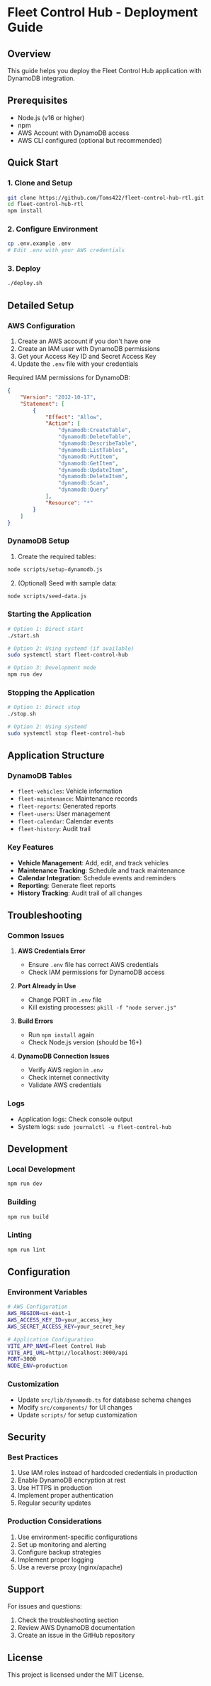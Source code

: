 # Fleet Control Hub - Deployment Guide

## Overview
This guide helps you deploy the Fleet Control Hub application with DynamoDB integration.

## Prerequisites
- Node.js (v16 or higher)
- npm
- AWS Account with DynamoDB access
- AWS CLI configured (optional but recommended)

## Quick Start

### 1. Clone and Setup
```bash
git clone https://github.com/Toms422/fleet-control-hub-rtl.git
cd fleet-control-hub-rtl
npm install
```

### 2. Configure Environment
```bash
cp .env.example .env
# Edit .env with your AWS credentials
```

### 3. Deploy
```bash
./deploy.sh
```

## Detailed Setup

### AWS Configuration
1. Create an AWS account if you don't have one
2. Create an IAM user with DynamoDB permissions
3. Get your Access Key ID and Secret Access Key
4. Update the `.env` file with your credentials

Required IAM permissions for DynamoDB:
```json
{
    "Version": "2012-10-17",
    "Statement": [
        {
            "Effect": "Allow",
            "Action": [
                "dynamodb:CreateTable",
                "dynamodb:DeleteTable",
                "dynamodb:DescribeTable",
                "dynamodb:ListTables",
                "dynamodb:PutItem",
                "dynamodb:GetItem",
                "dynamodb:UpdateItem",
                "dynamodb:DeleteItem",
                "dynamodb:Scan",
                "dynamodb:Query"
            ],
            "Resource": "*"
        }
    ]
}
```

### DynamoDB Setup
1. Create the required tables:
```bash
node scripts/setup-dynamodb.js
```

2. (Optional) Seed with sample data:
```bash
node scripts/seed-data.js
```

### Starting the Application
```bash
# Option 1: Direct start
./start.sh

# Option 2: Using systemd (if available)
sudo systemctl start fleet-control-hub

# Option 3: Development mode
npm run dev
```

### Stopping the Application
```bash
# Option 1: Direct stop
./stop.sh

# Option 2: Using systemd
sudo systemctl stop fleet-control-hub
```

## Application Structure

### DynamoDB Tables
- `fleet-vehicles`: Vehicle information
- `fleet-maintenance`: Maintenance records
- `fleet-reports`: Generated reports
- `fleet-users`: User management
- `fleet-calendar`: Calendar events
- `fleet-history`: Audit trail

### Key Features
- **Vehicle Management**: Add, edit, and track vehicles
- **Maintenance Tracking**: Schedule and track maintenance
- **Calendar Integration**: Schedule events and reminders
- **Reporting**: Generate fleet reports
- **History Tracking**: Audit trail of all changes

## Troubleshooting

### Common Issues

1. **AWS Credentials Error**
   - Ensure `.env` file has correct AWS credentials
   - Check IAM permissions for DynamoDB access

2. **Port Already in Use**
   - Change PORT in `.env` file
   - Kill existing processes: `pkill -f "node server.js"`

3. **Build Errors**
   - Run `npm install` again
   - Check Node.js version (should be 16+)

4. **DynamoDB Connection Issues**
   - Verify AWS region in `.env`
   - Check internet connectivity
   - Validate AWS credentials

### Logs
- Application logs: Check console output
- System logs: `sudo journalctl -u fleet-control-hub`

## Development

### Local Development
```bash
npm run dev
```

### Building
```bash
npm run build
```

### Linting
```bash
npm run lint
```

## Configuration

### Environment Variables
```bash
# AWS Configuration
AWS_REGION=us-east-1
AWS_ACCESS_KEY_ID=your_access_key
AWS_SECRET_ACCESS_KEY=your_secret_key

# Application Configuration
VITE_APP_NAME=Fleet Control Hub
VITE_API_URL=http://localhost:3000/api
PORT=3000
NODE_ENV=production
```

### Customization
- Update `src/lib/dynamodb.ts` for database schema changes
- Modify `src/components/` for UI changes
- Update `scripts/` for setup customization

## Security

### Best Practices
1. Use IAM roles instead of hardcoded credentials in production
2. Enable DynamoDB encryption at rest
3. Use HTTPS in production
4. Implement proper authentication
5. Regular security updates

### Production Considerations
1. Use environment-specific configurations
2. Set up monitoring and alerting
3. Configure backup strategies
4. Implement proper logging
5. Use a reverse proxy (nginx/apache)

## Support

For issues and questions:
1. Check the troubleshooting section
2. Review AWS DynamoDB documentation
3. Create an issue in the GitHub repository

## License
This project is licensed under the MIT License.